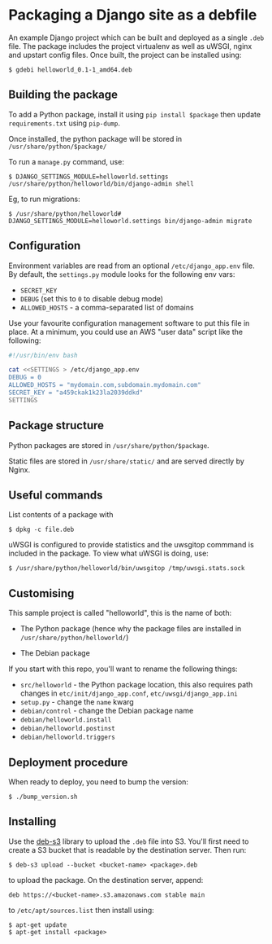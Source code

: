 # Packaging a Django site as a debfile 

An example Django project which can be built and deployed as a single `.deb`
file. The package includes the project virtualenv as well as uWSGI, nginx and
upstart config files. Once built, the project can be installed using:

    $ gdebi helloworld_0.1-1_amd64.deb

## Building the package

To add a Python package, install it using `pip install $package` then update
`requirements.txt` using `pip-dump`.

Once installed, the python package will be stored in `/usr/share/python/$package/`

To run a `manage.py` command, use:

    $ DJANGO_SETTINGS_MODULE=helloworld.settings /usr/share/python/helloworld/bin/django-admin shell

Eg, to run migrations:

    $ /usr/share/python/helloworld# DJANGO_SETTINGS_MODULE=helloworld.settings bin/django-admin migrate

## Configuration

Environment variables are read from an optional `/etc/django_app.env` file. By
default, the `settings.py` module looks for the following env vars:

* `SECRET_KEY`
* `DEBUG` (set this to `0` to disable debug mode)
* `ALLOWED_HOSTS` - a comma-separated list of domains

Use your favourite configuration management software to put this file in place.
At a minimum, you could use an AWS "user data" script like the following:

```bash
#!/usr/bin/env bash

cat <<SETTINGS > /etc/django_app.env
DEBUG = 0
ALLOWED_HOSTS = "mydomain.com,subdomain.mydomain.com"
SECRET_KEY = "a459ckak1k23la2039ddkd"
SETTINGS
```

## Package structure

Python packages are stored in `/usr/share/python/$package`. 

Static files are stored in `/usr/share/static/` and are served directly by
Nginx.

## Useful commands

List contents of a package with 

    $ dpkg -c file.deb

uWSGI is configured to provide statistics and the uwsgitop commmand is included
in the package. To view what uWSGI is doing, use:

    $ /usr/share/python/helloworld/bin/uwsgitop /tmp/uwsgi.stats.sock

## Customising

This sample project is called "helloworld", this is the name of both:

- The Python package (hence why the package files are installed in
  `/usr/share/python/helloworld/`)

- The Debian package 

If you start with this repo, you'll want to rename the following things:

- `src/helloworld` - the Python package location, this also requires path
  changes in `etc/init/django_app.conf`, `etc/uwsgi/django_app.ini`
- `setup.py` - change the `name` kwarg
- `debian/control` - change the Debian package name
- `debian/helloworld.install`
- `debian/helloworld.postinst`
- `debian/helloworld.triggers`

## Deployment procedure

When ready to deploy, you need to bump the version:

    $ ./bump_version.sh

## Installing 

Use the [deb-s3](http://invalidlogic.com/2013/02/26/managing-apt-repos-on-s3/)
library to upload the `.deb` file into S3. You'll first need to create a S3
bucket that is readable by the destination server. Then run:
    
    $ deb-s3 upload --bucket <bucket-name> <package>.deb

to upload the package. On the destination server, append:

    deb https://<bucket-name>.s3.amazonaws.com stable main

to `/etc/apt/sources.list` then install using:

    $ apt-get update
    $ apt-get install <package>


